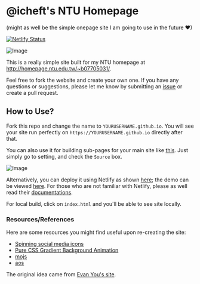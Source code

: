 # @icheft's NTU Homepage
(might as well be the simple onepage site I am going to use in the future ❤)

[![Netlify Status](https://api.netlify.com/api/v1/badges/4e6d221b-aed0-41ca-adb9-aab8ab2147b0/deploy-status)](https://app.netlify.com/sites/icheftatntu/deploys)

![Image](https://i.imgur.com/zX2NCNu.png)

This is a really simple site built for my NTU homepage at <http://homepage.ntu.edu.tw/~b07705031/>.



Feel free to fork the website and create your own one. If you have any questions or suggestions, please let me know by submitting an [issue](https://github.com/icheft/ntu-homepage/issues) or create a pull request.


## How to Use?
Fork this repo and change the name to `YOURUSERNAME.github.io`. You will see your site run perfectly on `https://YOURUSERNAME.github.io` directly after that.

You can also use it for building sub-pages for your main site like [this](http://icheft.github.io/ntu-homepage/). Just simply go to setting, and check the `Source` box. 

![Image](https://i.imgur.com/scenn3S.png)

Alternatively, you can deploy it using Netlify as shown [here](https://app.netlify.com/sites/icheftatntu/deploys); the demo can be viewed [here](https://icheftatntu.netlify.app). For those who are not familiar with Netlify, please as well read their [documentations](https://www.netlify.com).

For local build, click on `index.html` and you'll be able to see site locally. 

### Resources/References 
Here are some resources you might find useful upon re-creating the site:

+ [Spinning social media icons](http://yolyfie.com/spinning-social-media-icons/)
+ [Pure CSS Gradient Background Animation](https://codepen.io/P1N2O/pen/pyBNzX)
+ [mojs](https://mojs.github.io)
+ [aos](https://github.com/michalsnik/aos)


The original idea came from [Evan You's site](http://evanyou.me).